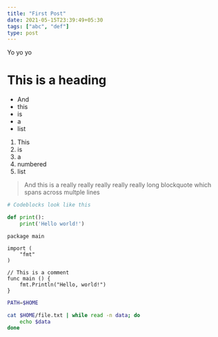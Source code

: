 ```yaml
---
title: "First Post"
date: 2021-05-15T23:39:49+05:30
tags: ["abc", "def"]
type: post
---
```


Yo yo yo

# This is a heading

- And
- this
- is
- a
- list

1. This 
2. is 
3. a 
4. numbered 
5. list

> And this is a really really really really really long blockquote which spans across multple lines

```py
# Codeblocks look like this

def print():
    print('Hello world!')
```

```golang
package main

import (
    "fmt"
)

// This is a comment
func main () {
    fmt.Println("Hello, world!")
}
```

```bash
PATH=$HOME

cat $HOME/file.txt | while read -n data; do
    echo $data
done
```
